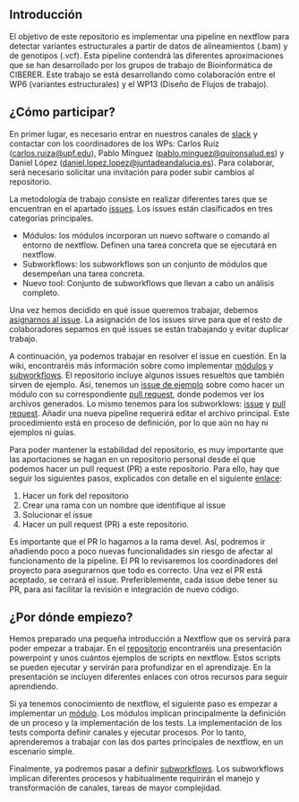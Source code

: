 ## Introducción

El objetivo de este repositorio es implementar una pipeline en nextflow para detectar variantes estructurales a partir de datos de alineamientos (.bam) y de genotipos (.vcf). Esta pipeline contendrá las diferentes aproximaciones que se han desarrollado por los grupos de trabajo de Bioinformática de CIBERER. Este trabajo se está desarrollando como colaboración entre el WP6 (variantes estructurales) y el WP13 (Diseño de Flujos de trabajo). 

## ¿Cómo participar?

En primer lugar, es necesario entrar en nuestros canales de [slack](https://join.slack.com/t/bioinfo2021wp2/shared_invite/zt-r3pt4pgg-dDiXcO4ZiJbFbIls73uBVg) y contactar con los coordinadores de los WPs: Carlos Ruiz ([carlos.ruiza@upf.edu](mailto:carlos.ruiza@upf.edu)), Pablo Mínguez ([pablo.minguez@quironsalud.es](mailto:pablo.minguez@quironsalud.es)) y Daniel López ([daniel.lopez.lopez@juntadeandalucia.es](mailto:daniel.lopez.lopez@juntadeandalucia.es)). Para colaborar, será necesario solicitar una invitación para poder  subir cambios al repositorio. 

La metodología de trabajo consiste en realizar diferentes tares que se encuentran en el apartado [issues](https://github.com/yocra3/structural_variants_ciberer/issues). Los issues están clasificados en tres categorías principales.

- Módulos: los módulos incorporan un nuevo software o comando al entorno de nextflow. Definen una tarea concreta que se ejecutará en nextflow. 
- Subworkflows: los subworkflows son un conjunto de módulos que desempeñan una tarea concreta. 
- Nuevo tool: Conjunto de subworkflows que llevan a cabo un análisis completo. 

Una vez hemos decidido en qué issue queremos trabajar, debemos [asignarnos al issue](https://docs.github.com/en/issues/tracking-your-work-with-issues/managing-issues/assigning-issues-and-pull-requests-to-other-github-users#assigning-an-individual-issue-or-pull-request). La asignación de los issues sirve para que el resto de colaboradores sepamos en qué issues se están trabajando y evitar duplicar trabajo. 

A continuación, ya podemos trabajar en resolver el issue en cuestión. En la wiki, encontraréis más información sobre como implementar [módulos](https://github.com/yocra3/structural_variants_ciberer/blob/master/docs/new_modules.md) y [subworkflows](https://github.com/yocra3/structural_variants_ciberer/blob/master/docs/new_subworkflows.md). El repositorio incluye algunos issues resueltos que también sirven de ejemplo. Así, tenemos un [issue de ejemplo](https://github.com/yocra3/structural_variants_ciberer/issues/1) sobre como hacer un módulo con su correspondiente [pull request](https://github.com/yocra3/structural_variants_ciberer/pull/6), donde podemos ver los archivos generados. Lo mismo tenemos para los subworklows: [issue](https://github.com/yocra3/structural_variants_ciberer/issues/10) y [pull request](https://github.com/yocra3/structural_variants_ciberer/pull/11). Añadir una nueva pipeline requerirá editar el archivo principal. Este procedimiento está en proceso de definición, por lo que aún no hay ni ejemplos ni guías.


Para poder mantener la estabilidad del repositorio, es muy importante que las aportaciones se hagan en un repositorio personal desde el que podemos hacer un pull request (PR) a este repositorio. Para ello, hay que seguir los siguientes pasos, explicados con detalle en el siguiente [enlace](https://www.freecodecamp.org/espanol/news/como-hacer-tu-primer-pull-request-en-github/):

1. Hacer un fork del repositorio
2. Crear una rama con un nombre que identifique al issue
3. Solucionar el issue
4. Hacer un pull request (PR) a este repositorio. 

Es importante que el PR lo hagamos a la rama devel. Así, podremos ir añadiendo poco a poco nuevas funcionalidades sin riesgo de afectar al funcionamento de la pipeline. El PR lo revisaremos los coordinadores del proyecto para asegurarnos que todo es correcto. Una vez el PR está aceptado, se cerrará el issue. Preferiblemente, cada issue debe tener su PR, para así facilitar la revisión e integración de nuevo código.

## ¿Por dónde empiezo?

Hemos preparado una pequeña introducción a Nextflow que os servirá para poder empezar a trabajar. En el [repositorio](https://github.com/yocra3/nextflow_introduction/) encontraréis una presentación powerpoint y unos cuántos ejemplos de scripts en nextflow. Estos scripts se pueden ejecutar y servirán para profundizar en el aprendizaje. En la presentación se incluyen diferentes enlaces con otros recursos para seguir aprendiendo.

Si ya tenemos conocimiento de nextflow, el siguiente paso es empezar a implementar un [módulo](https://github.com/yocra3/structural_variants_ciberer/blob/master/docs/new_modules.md). Los módulos implican principalmente la definición de un proceso y la implementación de los tests. La implementación de los tests comporta definir canales y ejecutar procesos. Por lo tanto, aprenderemos a trabajar con las dos partes principales de nextflow, en un escenario simple.

Finalmente, ya podremos pasar a definir [subworkflows](https://github.com/yocra3/structural_variants_ciberer/blob/master/docs/new_subworkflows.md). Los subworkflows implican diferentes procesos y habitualmente requirirán el manejo y transformación de canales, tareas de mayor complejidad.
